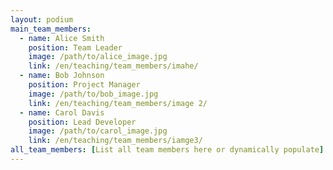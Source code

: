```yaml
---
layout: podium
main_team_members:
  - name: Alice Smith
    position: Team Leader
    image: /path/to/alice_image.jpg
    link: /en/teaching/team_members/imahe/
  - name: Bob Johnson
    position: Project Manager
    image: /path/to/bob_image.jpg
    link: /en/teaching/team_members/image 2/
  - name: Carol Davis
    position: Lead Developer
    image: /path/to/carol_image.jpg
    link: /en/teaching/team_members/iamge3/
all_team_members: [List all team members here or dynamically populate]
---
```

